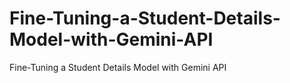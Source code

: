 # Fine-Tuning-a-Student-Details-Model-with-Gemini-API
Fine-Tuning a Student Details Model with Gemini API
